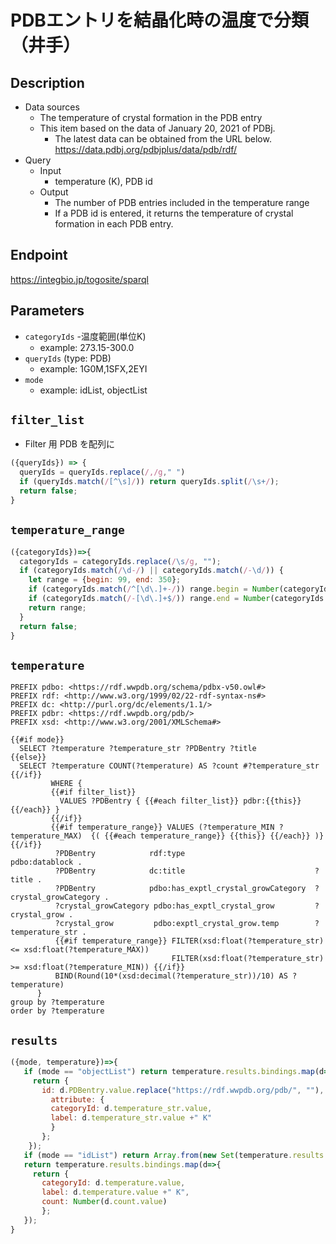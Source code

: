# PDBエントリを結晶化時の温度で分類（井手）

## Description
 
- Data sources
    - The temperature of crystal formation in the PDB entry
    - This item based on the data of January 20, 2021 of PDBj. 
        - The latest data can be obtained from the URL below. https://data.pdbj.org/pdbjplus/data/pdb/rdf/
- Query
    - Input
        - temperature (K), PDB id
    - Output
        - The number of PDB entries included in the temperature range
        - If a PDB id is entered, it returns the temperature of crystal formation in each PDB entry.


## Endpoint

https://integbio.jp/togosite/sparql

## Parameters

* `categoryIds` -温度範囲(単位K)
  * example: 273.15-300.0
* `queryIds` (type: PDB)
  * example: 1G0M,1SFX,2EYI
* `mode` 
  * example: idList, objectList
  
## `filter_list`
- Filter 用 PDB を配列に
```javascript
({queryIds}) => {
  queryIds = queryIds.replace(/,/g," ")
  if (queryIds.match(/[^\s]/)) return queryIds.split(/\s+/);
  return false;
}
```

## `temperature_range`
```javascript
({categoryIds})=>{
  categoryIds = categoryIds.replace(/\s/g, "");
  if (categoryIds.match(/\d-/) || categoryIds.match(/-\d/)) {
    let range = {begin: 99, end: 350};                                       //false
    if (categoryIds.match(/^[\d\.]+-/)) range.begin = Number(categoryIds.match(/^([\d\.]+)-/)[1]);
    if (categoryIds.match(/-[\d\.]+$/)) range.end = Number(categoryIds.match(/-([\d\.]+)$/)[1]);
    return range;         
  }
  return false;
}
```

## `temperature`

```sparql
PREFIX pdbo: <https://rdf.wwpdb.org/schema/pdbx-v50.owl#>
PREFIX rdf: <http://www.w3.org/1999/02/22-rdf-syntax-ns#>
PREFIX dc: <http://purl.org/dc/elements/1.1/>
PREFIX pdbr: <https://rdf.wwpdb.org/pdb/>
PREFIX xsd: <http://www.w3.org/2001/XMLSchema#> 

{{#if mode}}
  SELECT ?temperature ?temperature_str ?PDBentry ?title
{{else}}
  SELECT ?temperature COUNT(?temperature) AS ?count #?temperature_str
{{/if}}
         WHERE {
         {{#if filter_list}}
           VALUES ?PDBentry { {{#each filter_list}} pdbr:{{this}} {{/each}} }
         {{/if}}
         {{#if temperature_range}} VALUES (?temperature_MIN ?temperature_MAX)  {( {{#each temperature_range}} {{this}} {{/each}} )} {{/if}}
          ?PDBentry            rdf:type	                            pdbo:datablock .
          ?PDBentry            dc:title  	                        ?title .
          ?PDBentry            pdbo:has_exptl_crystal_growCategory	?crystal_growCategory .
          ?crystal_growCategory pdbo:has_exptl_crystal_grow	        ?crystal_grow .
          ?crystal_grow         pdbo:exptl_crystal_grow.temp	    ?temperature_str .
          {{#if temperature_range}} FILTER(xsd:float(?temperature_str) <= xsd:float(?temperature_MAX))
                                    FILTER(xsd:float(?temperature_str) >= xsd:float(?temperature_MIN)) {{/if}}          
          BIND(Round(10*(xsd:decimal(?temperature_str))/10) AS ?temperature)
      }
group by ?temperature
order by ?temperature  
```

## `results`

```javascript
({mode, temperature})=>{
   if (mode == "objectList") return temperature.results.bindings.map(d=>{ 
     return {
       id: d.PDBentry.value.replace("https://rdf.wwpdb.org/pdb/", ""), 
         attribute: {
         categoryId: d.temperature_str.value, 
         label: d.temperature_str.value +" K"
         }
       };
    });
   if (mode == "idList") return Array.from(new Set(temperature.results.bindings.map(d=>d.PDBentry.value.replace("https://rdf.wwpdb.org/pdb/", "")))); // unique
   return temperature.results.bindings.map(d=>{
     return {
       categoryId: d.temperature.value, 
       label: d.temperature.value +" K", 
       count: Number(d.count.value)
       };
   });	
}
```
